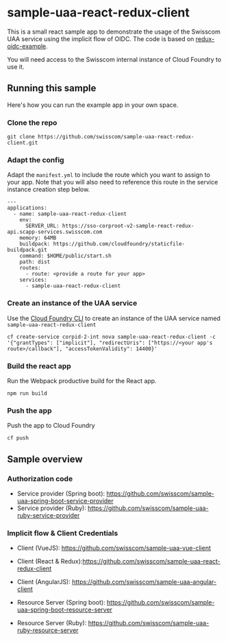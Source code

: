 # sample-uaa-react-redux-client

This is a small react sample app to demonstrate the usage of the Swisscom UAA service using the implicit flow of OIDC. The code is based on [redux-oidc-example](https://github.com/maxmantz/redux-oidc-example).

You will need access to the Swisscom internal instance of Cloud Foundry to use it.

## Running this sample
Here's how you can run the example app in your own space.
### Clone the repo
```
git clone https://github.com/swisscom/sample-uaa-react-redux-client.git
```
### Adapt the config
Adapt the `manifest.yml` to include the route which you want to assign to your app. Note that you will also need to reference this route in the service instance creation step below.
```
---
applications:
  - name: sample-uaa-react-redux-client
    env:
      SERVER_URL: https://sso-corproot-v2-sample-react-redux-api.scapp-services.swisscom.com
    memory: 64MB
    buildpack: https://github.com/cloudfoundry/staticfile-buildpack.git
    command: $HOME/public/start.sh
    path: dist
    routes:
      - route: <provide a route for your app>
    services:
      - sample-uaa-react-redux-client
```

### Create an instance of the UAA service
Use the [Cloud Foundry CLI](https://github.com/cloudfoundry/cli) to create an instance of the UAA service named `sample-uaa-react-redux-client`
```
cf create-service corpid-2-int nova sample-uaa-react-redux-client -c '{"grantTypes": ["implicit"], "redirectUris": ["https://<your app's route>/callback"], "accessTokenValidity": 14400}'
```

### Build the react app
Run the Webpack productive build for the React app.
```
npm run build
```

### Push the app
Push the app to Cloud Foundry
```
cf push
```

## Sample overview
### Authorization code
- Service provider (Spring boot): https://github.com/swisscom/sample-uaa-spring-boot-service-provider
- Service provider (Ruby): https://github.com/swisscom/sample-uaa-ruby-service-provider

### Implicit flow & Client Credentials
- Client (VueJS): https://github.com/swisscom/sample-uaa-vue-client
- Client (React & Redux):https://github.com/swisscom/sample-uaa-react-redux-client
- Client (AngularJS): https://github.com/swisscom/sample-uaa-angular-client

- Resource Server (Spring boot): https://github.com/swisscom/sample-uaa-spring-boot-resource-server
- Resource Server (Ruby): https://github.com/swisscom/sample-uaa-ruby-resource-server
